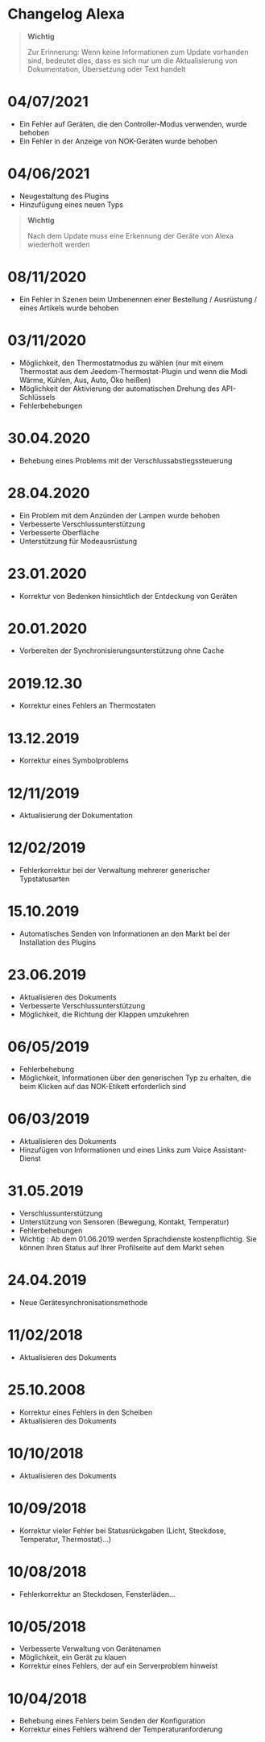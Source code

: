 # Changelog Alexa

>**Wichtig**
>
>Zur Erinnerung: Wenn keine Informationen zum Update vorhanden sind, bedeutet dies, dass es sich nur um die Aktualisierung von Dokumentation, Übersetzung oder Text handelt

# 04/07/2021

- Ein Fehler auf Geräten, die den Controller-Modus verwenden, wurde behoben 
- Ein Fehler in der Anzeige von NOK-Geräten wurde behoben

# 04/06/2021

- Neugestaltung des Plugins
- Hinzufügung eines neuen Typs

>**Wichtig**
>
>Nach dem Update muss eine Erkennung der Geräte von Alexa wiederholt werden


# 08/11/2020

- Ein Fehler in Szenen beim Umbenennen einer Bestellung / Ausrüstung / eines Artikels wurde behoben

# 03/11/2020

- Möglichkeit, den Thermostatmodus zu wählen (nur mit einem Thermostat aus dem Jeedom-Thermostat-Plugin und wenn die Modi Wärme, Kühlen, Aus, Auto, Öko heißen)
- Möglichkeit der Aktivierung der automatischen Drehung des API-Schlüssels
- Fehlerbehebungen

# 30.04.2020

- Behebung eines Problems mit der Verschlussabstiegssteuerung

# 28.04.2020

- Ein Problem mit dem Anzünden der Lampen wurde behoben
- Verbesserte Verschlussunterstützung
- Verbesserte Oberfläche
- Unterstützung für Modeausrüstung

# 23.01.2020

- Korrektur von Bedenken hinsichtlich der Entdeckung von Geräten

# 20.01.2020

- Vorbereiten der Synchronisierungsunterstützung ohne Cache

# 2019.12.30

- Korrektur eines Fehlers an Thermostaten

# 13.12.2019

- Korrektur eines Symbolproblems

# 12/11/2019

- Aktualisierung der Dokumentation

# 12/02/2019

- Fehlerkorrektur bei der Verwaltung mehrerer generischer Typstatusarten

# 15.10.2019

- Automatisches Senden von Informationen an den Markt bei der Installation des Plugins

# 23.06.2019

- Aktualisieren des Dokuments
- Verbesserte Verschlussunterstützung
- Möglichkeit, die Richtung der Klappen umzukehren

# 06/05/2019

- Fehlerbehebung
- Möglichkeit, Informationen über den generischen Typ zu erhalten, die beim Klicken auf das NOK-Etikett erforderlich sind

# 06/03/2019

- Aktualisieren des Dokuments
- Hinzufügen von Informationen und eines Links zum Voice Assistant-Dienst

# 31.05.2019

- Verschlussunterstützung
- Unterstützung von Sensoren (Bewegung, Kontakt, Temperatur)
- Fehlerbehebungen
- Wichtig : Ab dem 01.06.2019 werden Sprachdienste kostenpflichtig. Sie können Ihren Status auf Ihrer Profilseite auf dem Markt sehen

# 24.04.2019

- Neue Gerätesynchronisationsmethode

# 11/02/2018

- Aktualisieren des Dokuments

# 25.10.2008

- Korrektur eines Fehlers in den Scheiben
- Aktualisieren des Dokuments

# 10/10/2018

- Aktualisieren des Dokuments

# 10/09/2018

- Korrektur vieler Fehler bei Statusrückgaben (Licht, Steckdose, Temperatur, Thermostat)...)

# 10/08/2018

- Fehlerkorrektur an Steckdosen, Fensterläden...

# 10/05/2018

- Verbesserte Verwaltung von Gerätenamen
- Möglichkeit, ein Gerät zu klauen
- Korrektur eines Fehlers, der auf ein Serverproblem hinweist

# 10/04/2018

- Behebung eines Fehlers beim Senden der Konfiguration
- Korrektur eines Fehlers während der Temperaturanforderung
